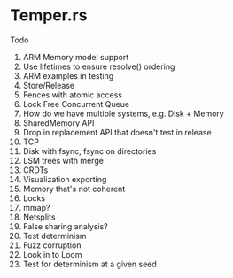 # Temper.rs

Todo

1) ARM Memory model support
2) Use lifetimes to ensure resolve() ordering
3) ARM examples in testing
4) Store/Release
5) Fences with atomic access
6) Lock Free Concurrent Queue
7) How do we have multiple systems, e.g. Disk + Memory
8) SharedMemory API
9) Drop in replacement API that doesn't test in release
10) TCP
11) Disk with fsync, fsync on directories
12) LSM trees with merge
13) CRDTs
14) Visualization exporting
15) Memory that's not coherent
16) Locks
17) mmap?
18) Netsplits
19) False sharing analysis?
20) Test determinism
21) Fuzz corruption
22) Look in to Loom
23) Test for determinism at a given seed